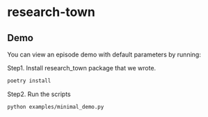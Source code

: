 # research-town

## Demo

You can view an episode demo with default parameters by running:

Step1. Install research_town package that we wrote.

```bash
poetry install
```

Step2. Run the scripts

```bash
python examples/minimal_demo.py
```

